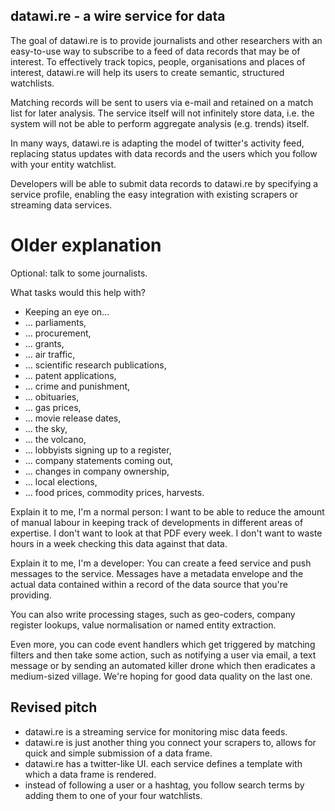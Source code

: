 
datawi.re - a wire service for data
-----------------------------------

The goal of datawi.re is to provide journalists and other researchers with an
easy-to-use way to subscribe to a feed of data records that may be of
interest. To effectively track topics, people, organisations and places of 
interest, datawi.re will help its users to create semantic, structured
watchlists.

Matching records will be sent to users via e-mail and retained on a match list
for later analysis. The service itself will not infinitely store data, i.e. 
the system will not be able to perform aggregate analysis (e.g. trends) itself. 

In many ways, datawi.re is adapting the model of twitter's activity feed,
replacing status updates with data records and the users which you follow 
with your entity watchlist.

Developers will be able to submit data records to datawi.re by specifying 
a service profile, enabling the easy integration with existing scrapers or 
streaming data services. 






Older explanation
=================

Optional: talk to some journalists. 

What tasks would this help with? 

* Keeping an eye on...
*  ... parliaments, 
*  ... procurement, 
*  ... grants,
*  ... air traffic, 
*  ... scientific research publications, 
*  ... patent applications,
*  ... crime and punishment,
*  ... obituaries,
*  ... gas prices,
*  ... movie release dates,
*  ... the sky,
*  ... the volcano,
*  ... lobbyists signing up to a register,
*  ... company statements coming out,
*  ... changes in company ownership,
*  ... local elections,
*  ... food prices, commodity prices, harvests.


Explain it to me, I'm a normal person: I want to be able to reduce the amount of manual labour
in keeping track of developments in different areas of expertise. I don't want to look at
that PDF every week. I don't want to waste hours in a week checking this data against that data.

Explain it to me, I'm a developer: You can create a feed service and push messages to the 
service. Messages have a metadata envelope and the actual data contained within a record
of the data source that you're providing. 

You can also write processing stages, such as geo-coders, company register lookups, 
value normalisation or named entity extraction. 

Even more, you can code event handlers which get triggered by matching filters and then 
take some action, such as notifying a user via email, a text message or by sending an 
automated killer drone which then eradicates a medium-sized village. We're hoping for 
good data quality on the last one. 


Revised pitch
-------------

* datawi.re is a streaming service for monitoring misc data feeds.
* datawi.re is just another thing you connect your scrapers to, allows for quick and simple submission of a data frame. 
* datawi.re has a twitter-like UI. each service defines a template with which a data frame is rendered.
* instead of following a user or a hashtag, you follow search terms by adding them to one of your four watchlists.









